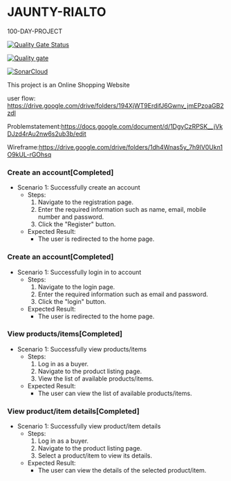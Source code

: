 # JAUNTY-RIALTO
100-DAY-PROJECT

[![Quality Gate Status](https://sonarcloud.io/api/project_badges/measure?project=fssa-batch3_jabezraja.rajachandrasekar__web_project&metric=alert_status)](https://sonarcloud.io/summary/new_code?id=fssa-batch3_jabezraja.rajachandrasekar__web_project)

[![Quality gate](https://sonarcloud.io/api/project_badges/quality_gate?project=fssa-batch3_jabezraja.rajachandrasekar__web_project)](https://sonarcloud.io/summary/new_code?id=fssa-batch3_jabezraja.rajachandrasekar__web_project)

[![SonarCloud](https://sonarcloud.io/images/project_badges/sonarcloud-white.svg)](https://sonarcloud.io/summary/new_code?id=fssa-batch3_jabezraja.rajachandrasekar__web_project)

This project is an Online Shopping Website

user flow: https://drive.google.com/drive/folders/194XjWT9ErdifJ6Gwnv_jmEPzoaGB2zdI

Problemstatement:https://docs.google.com/document/d/1DgyCzRPSK__jVkDJzd4rAu2nw6s2ub3b/edit

Wireframe:https://drive.google.com/drive/folders/1dh4Wnas5y_7h9lV0Ukn1O9kUL-rGOhsq

### Create an account[Completed]
- Scenario 1: Successfully create an account
    - Steps:
        1. Navigate to the registration page.
        2. Enter the required information such as name, email, mobile number and password.
        3. Click the "Register" button.
    - Expected Result:
        - The user is redirected to the home page.

### Create an account[Completed]
- Scenario 1: Successfully login in to account
    - Steps:
        1. Navigate to the login page.
        2. Enter the required information such as email and password.
        3. Click the "login" button.
    - Expected Result:
        - The user is redirected to the home page.


### View products/items[Completed]
- Scenario 1: Successfully view products/items
    - Steps:
        1. Log in as a buyer.
        2. Navigate to the product listing page.
        3. View the list of available products/items.
    - Expected Result:
        - The user can view the list of available products/items.

### View product/item details[Completed]
- Scenario 1: Successfully view product/item details
    - Steps:
        1. Log in as a buyer.
        2. Navigate to the product listing page.
        3. Select a product/item to view its details.
    - Expected Result:
        - The user can view the details of the selected product/item.


